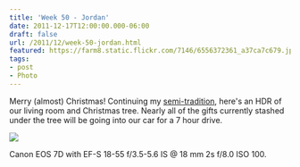 ```yaml
---
title: 'Week 50 - Jordan'
date: 2011-12-17T12:00:00.000-06:00
draft: false
url: /2011/12/week-50-jordan.html
featured: https://farm8.static.flickr.com/7146/6556372361_a37ca7c679.jpg
tags: 
- post
- Photo
---
```


Merry (almost) Christmas! Continuing my [semi-tradition](https://www.104photos.com/2009/12/week-50-jordan.html), here's an HDR of our living room and Christmas tree. Nearly all of the gifts currently stashed under the tree will be going into our car for a 7 hour drive.

[![](https://farm8.static.flickr.com/7146/6556372361_a37ca7c679.jpg)](https://www.flickr.com/photos/jhofker/6556372361/)

Canon EOS 7D with EF-S 18-55 f/3.5-5.6 IS @ 18 mm 2s f/8.0 ISO 100.